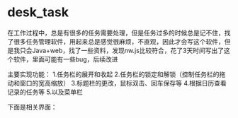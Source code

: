 # desk_task
在工作过程中，总是有很多的任务需要处理，但是任务过多的时候总是记不住，找了很多任务管理软件，用起来总是感觉很麻烦，不直观，因此才会写这个软件，但是我只会Java+web，找了一些资料，发现nw.js比较符合，花了3天时间写出了这个软件，里面可能有一些bug，后续改进

主要实现功能：
1.任务栏的展开和收起
2.任务栏的锁定和解锁（控制任务栏的拖动和窗口的宽高缩放）
3.标题栏的更改，鼠标双击、回车保存等
4.根据日历查看记录的任务等
5.以及菜单栏

下面是相关界面：
